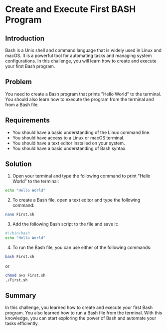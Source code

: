 # Create and Execute First BASH Program

## Introduction

Bash is a Unix shell and command language that is widely used in Linux and macOS. It is a powerful tool for automating tasks and managing system configurations. In this challenge, you will learn how to create and execute your first Bash program.

## Problem

You need to create a Bash program that prints "Hello World" to the terminal. You should also learn how to execute the program from the terminal and from a Bash file.

## Requirements

- You should have a basic understanding of the Linux command line.
- You should have access to a Linux or macOS terminal.
- You should have a text editor installed on your system.
- You should have a basic understanding of Bash syntax.

## Solution

1. Open your terminal and type the following command to print "Hello World" to the terminal:

```bash
echo "Hello World"
```

2. To create a Bash file, open a text editor and type the following command:

```bash
nano First.sh
```

3. Add the following Bash script to the file and save it:

```bash
#!/bin/bash  
echo "Hello World"
```

4. To run the Bash file, you can use either of the following commands:

```bash
bash First.sh
```

or

```bash
chmod a+x First.sh  
./First.sh
```

## Summary

In this challenge, you learned how to create and execute your first Bash program. You also learned how to run a Bash file from the terminal. With this knowledge, you can start exploring the power of Bash and automate your tasks efficiently.
